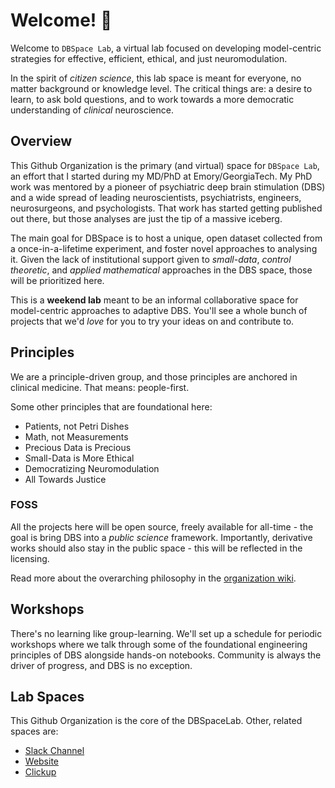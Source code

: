 # Welcome! 👋
Welcome to ```DBSpace Lab```, a virtual lab focused on developing model-centric strategies for effective, efficient, ethical, and just neuromodulation.

In the spirit of *citizen science*, this lab space is meant for everyone, no matter background or knowledge level.
The critical things are: a desire to learn, to ask bold questions, and to work towards a more democratic understanding of *clinical* neuroscience.

## Overview

This Github Organization is the primary (and virtual) space for ```DBSpace Lab```, an effort that I started during my MD/PhD at Emory/GeorgiaTech.
My PhD work was mentored by a pioneer of psychiatric deep brain stimulation (DBS) and a wide spread of leading neuroscientists, psychiatrists, engineers, neurosurgeons, and psychologists.
That work has started getting published out there, but those analyses are just the tip of a massive iceberg.

The main goal for DBSpace is to host a unique, open dataset collected from a once-in-a-lifetime experiment, and foster novel approaches to analysing it.
Given the lack of institutional support given to *small-data*, *control theoretic*, and *applied mathematical* approaches in the DBS space, those will be prioritized here.

This is a **weekend lab** meant to be an informal collaborative space for model-centric approaches to adaptive DBS.
You'll see a whole bunch of projects that we'd *love* for you to try your ideas on and contribute to.

## Principles
We are a principle-driven group, and those principles are anchored in clinical medicine.
That means: people-first.

Some other principles that are foundational here:
* Patients, not Petri Dishes
* Math, not Measurements
* Precious Data is Precious
* Small-Data is More Ethical
* Democratizing Neuromodulation
* All Towards Justice

### FOSS
All the projects here will be open source, freely available for all-time - the goal is bring DBS into a *public science* framework.
Importantly, derivative works should also stay in the public space - this will be reflected in the licensing.

Read more about the overarching philosophy in the [organization wiki](https://github.com/dbspaceLab/.github/wiki/dbspaceLab-Wiki).

## Workshops
There's no learning like group-learning.
We'll set up a schedule for periodic workshops where we talk through some of the foundational engineering principles of DBS alongside hands-on notebooks.
Community is always the driver of progress, and DBS is no exception.

## Lab Spaces
This Github Organization is the core of the DBSpaceLab.
Other, related spaces are:
  - [Slack Channel](https://dbspacelab.slack.com)
  - [Website](https://dbspace.ai)
  - [Clickup]()
